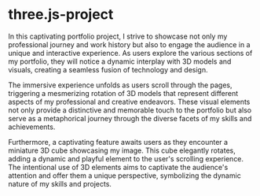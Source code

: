# three.js-project


In this captivating portfolio project, I strive to showcase not only my professional journey and work history but also to engage the audience in a unique and interactive experience. As users explore the various sections of my portfolio, they will notice a dynamic interplay with 3D models and visuals, creating a seamless fusion of technology and design.

The immersive experience unfolds as users scroll through the pages, triggering a mesmerizing rotation of 3D models that represent different aspects of my professional and creative endeavors. These visual elements not only provide a distinctive and memorable touch to the portfolio but also serve as a metaphorical journey through the diverse facets of my skills and achievements.

Furthermore, a captivating feature awaits users as they encounter a miniature 3D cube showcasing my image. This cube elegantly rotates, adding a dynamic and playful element to the user's scrolling experience. The intentional use of 3D elements aims to captivate the audience's attention and offer them a unique perspective, symbolizing the dynamic nature of my skills and projects.
